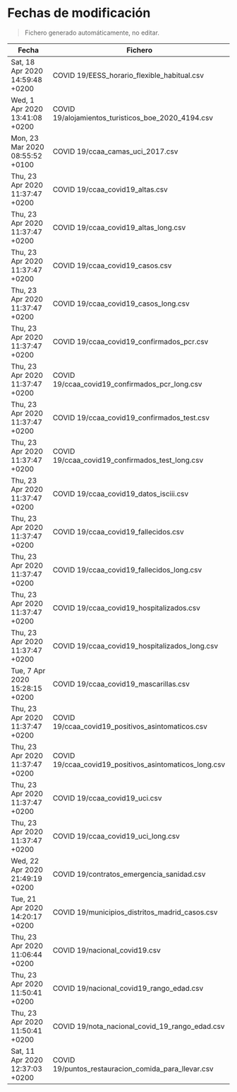 # Fechas de modificación

> Fichero generado automáticamente, no editar.

| Fecha                           | Fichero                  |
|---------------------------------|--------------------------|
| Sat, 18 Apr 2020 14:59:48 +0200  | COVID 19/EESS_horario_flexible_habitual.csv |
| Wed, 1 Apr 2020 13:41:08 +0200  | COVID 19/alojamientos_turisticos_boe_2020_4194.csv |
| Mon, 23 Mar 2020 08:55:52 +0100  | COVID 19/ccaa_camas_uci_2017.csv |
| Thu, 23 Apr 2020 11:37:47 +0200  | COVID 19/ccaa_covid19_altas.csv |
| Thu, 23 Apr 2020 11:37:47 +0200  | COVID 19/ccaa_covid19_altas_long.csv |
| Thu, 23 Apr 2020 11:37:47 +0200  | COVID 19/ccaa_covid19_casos.csv |
| Thu, 23 Apr 2020 11:37:47 +0200  | COVID 19/ccaa_covid19_casos_long.csv |
| Thu, 23 Apr 2020 11:37:47 +0200  | COVID 19/ccaa_covid19_confirmados_pcr.csv |
| Thu, 23 Apr 2020 11:37:47 +0200  | COVID 19/ccaa_covid19_confirmados_pcr_long.csv |
| Thu, 23 Apr 2020 11:37:47 +0200  | COVID 19/ccaa_covid19_confirmados_test.csv |
| Thu, 23 Apr 2020 11:37:47 +0200  | COVID 19/ccaa_covid19_confirmados_test_long.csv |
| Thu, 23 Apr 2020 11:37:47 +0200  | COVID 19/ccaa_covid19_datos_isciii.csv |
| Thu, 23 Apr 2020 11:37:47 +0200  | COVID 19/ccaa_covid19_fallecidos.csv |
| Thu, 23 Apr 2020 11:37:47 +0200  | COVID 19/ccaa_covid19_fallecidos_long.csv |
| Thu, 23 Apr 2020 11:37:47 +0200  | COVID 19/ccaa_covid19_hospitalizados.csv |
| Thu, 23 Apr 2020 11:37:47 +0200  | COVID 19/ccaa_covid19_hospitalizados_long.csv |
| Tue, 7 Apr 2020 15:28:15 +0200  | COVID 19/ccaa_covid19_mascarillas.csv |
| Thu, 23 Apr 2020 11:37:47 +0200  | COVID 19/ccaa_covid19_positivos_asintomaticos.csv |
| Thu, 23 Apr 2020 11:37:47 +0200  | COVID 19/ccaa_covid19_positivos_asintomaticos_long.csv |
| Thu, 23 Apr 2020 11:37:47 +0200  | COVID 19/ccaa_covid19_uci.csv |
| Thu, 23 Apr 2020 11:37:47 +0200  | COVID 19/ccaa_covid19_uci_long.csv |
| Wed, 22 Apr 2020 21:49:19 +0200  | COVID 19/contratos_emergencia_sanidad.csv |
| Tue, 21 Apr 2020 14:20:17 +0200  | COVID 19/municipios_distritos_madrid_casos.csv |
| Thu, 23 Apr 2020 11:06:44 +0200  | COVID 19/nacional_covid19.csv |
| Thu, 23 Apr 2020 11:50:41 +0200  | COVID 19/nacional_covid19_rango_edad.csv |
| Thu, 23 Apr 2020 11:50:41 +0200  | COVID 19/nota_nacional_covid_19_rango_edad.csv |
| Sat, 11 Apr 2020 12:37:03 +0200  | COVID 19/puntos_restauracion_comida_para_llevar.csv |
